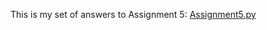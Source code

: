 This is my set of answers to Assignment 5:
[Assignment5.py](https://github.com/VKYMSC/PSYCH403/blob/main/Assignment5/Assignment5.py)
